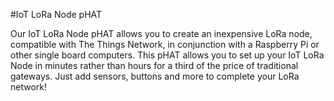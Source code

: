 <!--
---
name: IoT LoRa Node pHAT
class: board
type: IOT, Radio, LoRa
formfactor: pHAT
manufacturer: Pi Supply
description: A LoRa Node pHAT providing LoRaWAN funcionality for your Raspberry Pi
url: https://learn.pi-supply.com/make/getting-started-with-the-raspberry-pi-lora-node-phat/
github: https://github.com/PiSupply/IoTLoRaRange/tree/master/IoT%20LoRa%20Raspberry%20Pi%20Node%20pHAT
buy: https://uk.pi-supply.com/products/iot-lora-node-phat-for-raspberry-pi?_pos=11&_sid=d0f4d4101&_ss=r
image: 'pi-supply-iot-lora-node-phat.png'
pincount: 40
eeprom: yes
power:
  '1':
  '17':
ground:
  '6':
  '9':
  '14':
  '20':
  '25':
  '30':
  '34':
  '39':
pin:
  '8':
    mode: uart
  '10':
    mode: uart
  '11':
    name: Reset
    mode: output
-->
#IoT LoRa Node pHAT

Our IoT LoRa Node pHAT allows you to create an inexpensive LoRa node, compatible with The Things Network, in conjunction with a Raspberry Pi or other single board computers. This pHAT allows you to set up your IoT LoRa Node in minutes rather than hours for a third of the price of traditional gateways. Just add sensors, buttons and more to complete your LoRa network!
